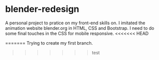 # blender-redesign
A personal project to pratice on my front-end skills on.
I imitated the animation website blender.org in HTML, CSS and Bootstrap.
I need to do some final touches in the CSS for mobile responsive.
<<<<<<< HEAD

=======
Trying to create my first branch.
>>>>>>> test
